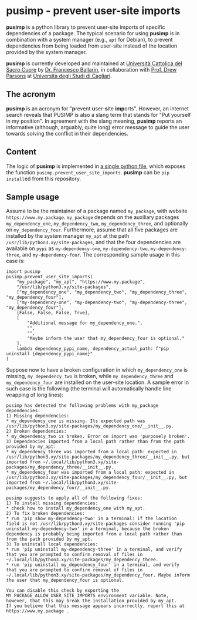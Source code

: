 # pusimp - prevent user-site imports

**pusimp** is a python library to prevent user-site imports of specific dependencies of a package. The typical scenario for using **pusimp** is in combination with a system manager (e.g., `apt` for Debian), to prevent dependencies from being loaded from user-site instead of the location provided by the system manager.

**pusimp** is currently developed and maintained at [Università Cattolica del Sacro Cuore](https://www.unicatt.it/) by [Dr. Francesco Ballarin](https://www.francescoballarin.it), in collaboration with [Prof. Drew Parsons](https://web.unica.it/unica/page/en/drewf_parsons) at [Università degli Studi di Cagliari](https://www.unica.it/).

## The acronym
**pusimp** is an acronym for "**p**revent **u**ser-**s**ite **imp**orts". However, an internet search reveals that PUSIMP is also a slang term that stands for "Put yourself in my position". In agreement with the slang meaning, **pusimp** reports an informative (although, arguably, quite long) error message to guide the user towards solving the conflict in their dependencies.

## Content

The logic of **pusimp** is implemented in [a single python file](https://github.com/python-pusimp/pusimp/blob/main/pusimp/prevent_user_site_imports.py), which exposes the function `pusimp.prevent_user_site_imports`. **pusimp** can be `pip install`ed from this repository.

## Sample usage

Assume to be the maintainer of a package named `my_package`, with website `https://www.my.package`.
`my_package` depends on the auxiliary packages `my_dependency_one`, `my_dependency_two`, `my_dependency_three`, and optionally on `my_dependency_four`.
Furthermore, assume that all five packages are installed by the system manager `my_apt` at the path `/usr/lib/python3.xy/site-packages`, and that the four dependencies are available on `pypi` as `my-dependency-one`, `my-dependency-two`, `my-dependency-three`, and `my-dependency-four`. The corresponding sample usage in this case is:
```
import pusimp
pusimp.prevent_user_site_imports(
    "my_package", "my_apt", "https://www.my.package",
    "/usr/lib/python3.xy/site-packages",
    ["my_dependency_one", "my_dependency_two", "my_dependency_three", "my_dependency_four"],
    ["my-dependency-one", "my-dependency-two", "my-dependency-three", "my_dependency_four"],
    [False, False, False, True],
    [
        "Additional message for my_dependency_one.",
        "",
        "",
        "Maybe inform the user that my_dependency_four is optional."
    ],
    lambda dependency_pypi_name, dependency_actual_path: f"pip uninstall {dependency_pypi_name}"
)
```
Suppose now to have a broken configuration in which `my_dependency_one` is missing, `my_dependency_two` is broken, while `my_dependency_three` and `my_dependency_four` are installed on the user-site location.
A sample error in such case is the following (the terminal will automatically handle line wrapping of long lines):
```
pusimp has detected the following problems with my_package dependencies:
1) Missing dependencies:
* my_dependency_one is missing. Its expected path was /usr/lib/python3.xy/site-packages/my_dependency_one/__init__.py.
2) Broken dependencies:
* my_dependency_two is broken. Error on import was 'purposely broken'.
3) Dependencies imported from a local path rather than from the path provided by my_apt:
* my_dependency_three was imported from a local path: expected in /usr/lib/python3.xy/site-packages/my_dependency_three/__init__.py, but imported from ~/.local/lib/python3.xy/site-packages/my_dependency_three/__init__.py.
* my_dependency_four was imported from a local path: expected in /usr/lib/python3.xy/site-packages/my_dependency_four/__init__.py, but imported from ~/.local/lib/python3.xy/site-packages/my_dependency_four/__init__.py.

pusimp suggests to apply all of the following fixes:
1) To install missing dependencies:
* check how to install my_dependency_one with my_apt.
2) To fix broken dependencies:
* run 'pip show my-dependency-two' in a terminal: if the location field is not /usr/lib/python3.xy/site-packages consider running 'pip uninstall my-dependency-two' in a terminal, because the broken dependency is probably being imported from a local path rather than from the path provided by my_apt.
3) To uninstall local dependencies:
* run 'pip uninstall my-dependency-three' in a terminal, and verify that you are prompted to confirm removal of files in ~/.local/lib/python3.xy/site-packages/my_dependency_three.
* run 'pip uninstall my_dependency_four' in a terminal, and verify that you are prompted to confirm removal of files in ~/.local/lib/python3.xy/site-packages/my_dependency_four. Maybe inform the user that my_dependency_four is optional.

You can disable this check by exporting the MY_PACKAGE_ALLOW_USER_SITE_IMPORTS environment variable. Note, however, that this may break the installation provided by my_apt.
If you believe that this message appears incorrectly, report this at https://www.my.package .
```

